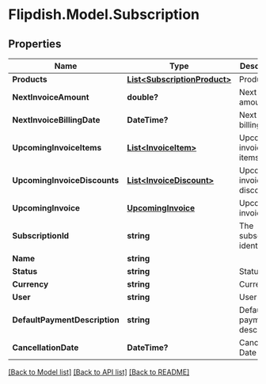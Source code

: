 # Flipdish.Model.Subscription
## Properties

Name | Type | Description | Notes
------------ | ------------- | ------------- | -------------
**Products** | [**List&lt;SubscriptionProduct&gt;**](SubscriptionProduct.md) | Products | 
**NextInvoiceAmount** | **double?** | Next invoice amount | [optional] 
**NextInvoiceBillingDate** | **DateTime?** | Next invoice billing date | [optional] 
**UpcomingInvoiceItems** | [**List&lt;InvoiceItem&gt;**](InvoiceItem.md) | Upcoming invoice items | [optional] 
**UpcomingInvoiceDiscounts** | [**List&lt;InvoiceDiscount&gt;**](InvoiceDiscount.md) | Upcoming invoice discounts | [optional] 
**UpcomingInvoice** | [**UpcomingInvoice**](UpcomingInvoice.md) | Upcoming invoice | [optional] 
**SubscriptionId** | **string** | The subscription identifier | 
**Name** | **string** |  | 
**Status** | **string** | Status | 
**Currency** | **string** | Currency | 
**User** | **string** | User | 
**DefaultPaymentDescription** | **string** | Default payment description | [optional] 
**CancellationDate** | **DateTime?** | Cancellation Date | [optional] 

[[Back to Model list]](../README.md#documentation-for-models) [[Back to API list]](../README.md#documentation-for-api-endpoints) [[Back to README]](../README.md)

